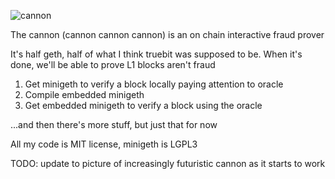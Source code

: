 ![cannon](https://upload.wikimedia.org/wikipedia/commons/8/80/Cannon%2C_Château_du_Haut-Koenigsbourg%2C_France.jpg)

The cannon (cannon cannon cannon) is an on chain interactive fraud prover

It's half geth, half of what I think truebit was supposed to be. When it's done, we'll be able to prove L1 blocks aren't fraud

1. Get minigeth to verify a block locally paying attention to oracle
2. Compile embedded minigeth 
3. Get embedded minigeth to verify a block using the oracle

...and then there's more stuff, but just that for now

All my code is MIT license, minigeth is LGPL3

TODO: update to picture of increasingly futuristic cannon as it starts to work

